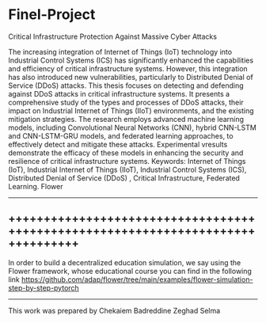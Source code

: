 # Finel-Project
Critical Infrastructure Protection Against Massive Cyber Attacks

The increasing integration of Internet of Things (IoT) technology into
Industrial Control Systems (ICS) has significantly enhanced the capabilities
and efficiency of critical infrastructure systems. However, this integration has
also introduced new vulnerabilities, particularly to Distributed Denial of
Service (DDoS) attacks. This thesis focuses on detecting and defending
against DDoS attacks in critical infrastructure systems. It presents a
comprehensive study of the types and processes of DDoS attacks, their impact
on Industrial Internet of Things (IIoT) environments, and the existing
mitigation strategies. The research employs advanced machine learning
models, including Convolutional Neural Networks (CNN), hybrid
CNN-LSTM and CNN-LSTM-GRU models, and federated learning
approaches, to effectively detect and mitigate these attacks. Experimental
vresults demonstrate the efficacy of these models in enhancing the security and
resilience of critical infrastructure systems.
Keywords: Internet of Things (IoT), Industrial Internet of Things (IIoT),
Industrial Control Systems (ICS), Distributed Denial of Service (DDoS) ,
Critical Infrastructure, Federated Learning. Flower 

--------------------------------------------------------------------------------
++++++++++++++++++++++++++++++++++++++++++++++++++++++++++++++++++++++++++++++++
--------------------------------------------------------------------------------
In order to build a decentralized education simulation, we say using the Flower framework, whose educational course you can find in the following link
https://github.com/adap/flower/tree/main/examples/flower-simulation-step-by-step-pytorch

--------------------------------------------------------------------------------

This work was prepared by
Chekaiem Badreddine
Zeghad Selma
